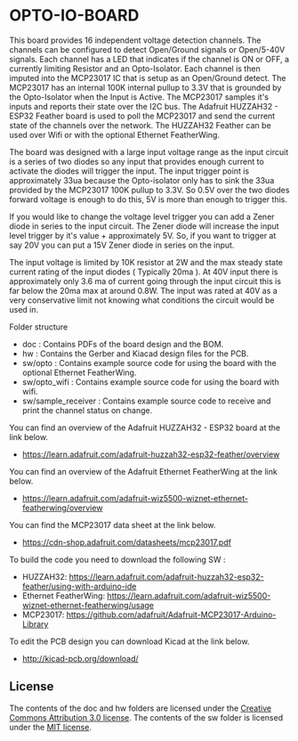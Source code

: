 # OPTO-IO-BOARD

This board provides 16 independent voltage detection channels.  The channels can be configured to detect Open/Ground signals or Open/5-40V signals.  Each channel has a LED that indicates if the channel is ON or OFF, a currently limiting Resistor and an Opto-Isolator.  Each channel is then imputed into the MCP23017 IC that is setup as an Open/Ground detect.  The MCP23017 has an internal 100K internal pullup to 3.3V that is grounded by the Opto-Isolator when the Input is Active.  The MCP23017 samples it's inputs and reports their state over the I2C bus.  The Adafruit HUZZAH32 - ESP32 Feather board is used to poll the MCP23017 and send the current state of the channels over the network.  The HUZZAH32 Feather can be used over Wifi or with the optional Ethernet FeatherWing.

The board was designed with a large input voltage range as the input circuit is a series of two diodes so any input that provides enough current to activate the diodes will trigger the input.  The input trigger point is approximately 33ua because the Opto-isolator only has to sink the 33ua provided by the MCP23017 100K pullup to 3.3V.  So 0.5V over the two diodes forward voltage is enough to do this, 5V is more than enough to trigger this.  

If you would like to change the voltage level trigger you can add a Zener diode in series to the input circuit.  The Zener diode will increase the input level trigger by it's value + approximately 5V.  So, if you want to trigger at say 20V you can put a 15V Zener diode in series on the input.

The input voltage is limited by 10K resistor at 2W and the max steady state current rating of the input diodes ( Typically 20ma ).  At 40V input there is approximately only 3.6 ma of current going through the input circuit this is far below the 20ma max at around 0.8W.  The input was rated at 40V as a very conservative limit not knowing what conditions the circuit would be used in.


Folder structure
- doc                : Contains PDFs of the board design and the BOM.
- hw                 : Contains the Gerber and Kiacad design files for the PCB.
- sw/opto            : Contains example source code for using the board with the optional Ethernet FeatherWing.
- sw/opto_wifi       : Contains example source code for using the board with wifi.
- sw/sample_receiver : Contains example source code to receive and print the channel status on change.


You can find an overview of the Adafruit HUZZAH32 - ESP32 board at the link below.
- https://learn.adafruit.com/adafruit-huzzah32-esp32-feather/overview

You can find an overview of the Adafruit Ethernet FeatherWing at the link below.
- https://learn.adafruit.com/adafruit-wiz5500-wiznet-ethernet-featherwing/overview

You can find the MCP23017 data sheet at the link below.
- https://cdn-shop.adafruit.com/datasheets/mcp23017.pdf


To build the code you need to download the following SW :
- HUZZAH32: https://learn.adafruit.com/adafruit-huzzah32-esp32-feather/using-with-arduino-ide
- Ethernet FeatherWing: https://learn.adafruit.com/adafruit-wiz5500-wiznet-ethernet-featherwing/usage
- MCP23017: https://github.com/adafruit/Adafruit-MCP23017-Arduino-Library

To edit the PCB design you can download Kicad at the link below.
- http://kicad-pcb.org/download/


## License
The contents of the doc and hw folders are licensed under the [Creative Commons Attribution 3.0 license](http://creativecommons.org/licenses/by/3.0/us/deed.en_US).
The contents of the sw folder is licensed under the [MIT license](http://opensource.org/licenses/mit-license.php).

